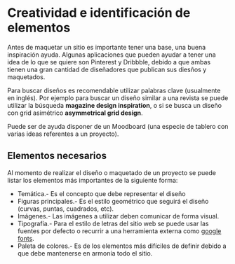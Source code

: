 # Creatividad e identificación de elementos

Antes de maquetar un sitio es importante tener una base, una buena inspiración ayuda. Algunas aplicaciones que pueden ayudar a tener una idea de lo que se quiere son Pinterest y Dribbble, debido a que ambas tienen una gran cantidad de diseñadores que publican sus diesños y maquetados.

Para buscar diseños es recomendable utilizar palabras clave (usualmente en inglés). Por ejemplo para buscar un diseño similar a una revista se puede utilizar la búsqueda **magazine design inspiration**, o si se busca un diseño con grid asimétrico **asymmetrical grid design**.

Puede ser de ayuda disponer de un Moodboard (una especie de tablero con varias ideas referentes a un proyecto).

## Elementos necesarios

Al momento de realizar el diseño o maquetado de un proyecto se puede listar los elementos más importantes de la siguiente forma:

- Temática.- Es el concepto que debe representar el diseño
- Figuras principales.- Es el estilo geométrico que seguirá el diseño (curvas, puntas, cuadrados, etc).
- Imágenes.- Las imágenes a utilizar deben comunicar de forma visual.
- Tipografía.- Para el estilo de letras del sitio web se puede usar las fuentes por defecto o recurrir a una herramienta externa como [google fonts](https://fonts.google.com).
- Paleta de colores.- Es de los elementos más difíciles de definir debido a que debe mantenerse en armonía todo el sitio.
